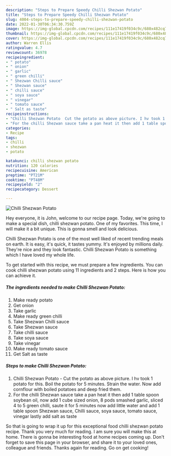 ```yaml
---
description: "Steps to Prepare Speedy Chilli Shezwan Potato"
title: "Steps to Prepare Speedy Chilli Shezwan Potato"
slug: 4004-steps-to-prepare-speedy-chilli-shezwan-potato
date: 2022-01-30T06:34:30.759Z
image: https://img-global.cpcdn.com/recipes/111e17419f034c9c/680x482cq70/chilli-shezwan-potato-recipe-main-photo.jpg
thumbnail: https://img-global.cpcdn.com/recipes/111e17419f034c9c/680x482cq70/chilli-shezwan-potato-recipe-main-photo.jpg
cover: https://img-global.cpcdn.com/recipes/111e17419f034c9c/680x482cq70/chilli-shezwan-potato-recipe-main-photo.jpg
author: Warren Ellis
ratingvalue: 4.7
reviewcount: 36978
recipeingredient:
- " potato"
- " onion"
- " garlic"
- " green chilli"
- " Shezwan Chilli sauce"
- " Shezwan sauce"
- " chilli sauce"
- " soya sauce"
- " vinegar"
- " tomato sauce"
- " Salt as taste"
recipeinstructions:
- "Chilli Shezwan Potato  Cut the potato as above picture. I hv took 1 potato for this. Boil the potato for 5 minutes. Strain the water. Now add cornflour with boiled potatoes and deep fried them."
- "For the chilli Shezwan sauce take a pan heat it then add 1 table spoon soybean oil, now add 1 cube sized onion, 8 pods smashed garlic, sliced 4 to 5 green chilli, saute it for 5 minutes now add little water and add 1 table spoon Shezwan sauce, Chilli sauce, soya sauce, tomato sauce, vinegar lastly add salt as taste"
categories:
- Recipe
tags:
- chilli
- shezwan
- potato

katakunci: chilli shezwan potato 
nutrition: 120 calories
recipecuisine: American
preptime: "PT21M"
cooktime: "PT48M"
recipeyield: "2"
recipecategory: Dessert

---
```



![Chilli Shezwan Potato](https://img-global.cpcdn.com/recipes/111e17419f034c9c/680x482cq70/chilli-shezwan-potato-recipe-main-photo.jpg)

Hey everyone, it is John, welcome to our recipe page. Today, we're going to make a special dish, chilli shezwan potato. One of my favorites. This time, I will make it a bit unique. This is gonna smell and look delicious.



Chilli Shezwan Potato is one of the most well liked of recent trending meals on earth. It is easy, it's quick, it tastes yummy. It's enjoyed by millions daily. They're nice and they look fantastic. Chilli Shezwan Potato is something which I have loved my whole life.


To get started with this recipe, we must prepare a few ingredients. You can cook chilli shezwan potato using 11 ingredients and 2 steps. Here is how you can achieve it.

<!--inarticleads1-->

##### The ingredients needed to make Chilli Shezwan Potato:

1. Make ready  potato
1. Get  onion
1. Take  garlic
1. Make ready  green chilli
1. Take  Shezwan Chilli sauce
1. Take  Shezwan sauce
1. Take  chilli sauce
1. Take  soya sauce
1. Take  vinegar
1. Make ready  tomato sauce
1. Get  Salt as taste




<!--inarticleads2-->

##### Steps to make Chilli Shezwan Potato:

1. Chilli Shezwan Potato  - Cut the potato as above picture. I hv took 1 potato for this. Boil the potato for 5 minutes. Strain the water. Now add cornflour with boiled potatoes and deep fried them.
1. For the chilli Shezwan sauce take a pan heat it then add 1 table spoon soybean oil, now add 1 cube sized onion, 8 pods smashed garlic, sliced 4 to 5 green chilli, saute it for 5 minutes now add little water and add 1 table spoon Shezwan sauce, Chilli sauce, soya sauce, tomato sauce, vinegar lastly add salt as taste




So that is going to wrap it up for this exceptional food chilli shezwan potato recipe. Thank you very much for reading. I am sure you will make this at home. There is gonna be interesting food at home recipes coming up. Don't forget to save this page in your browser, and share it to your loved ones, colleague and friends. Thanks again for reading. Go on get cooking!
